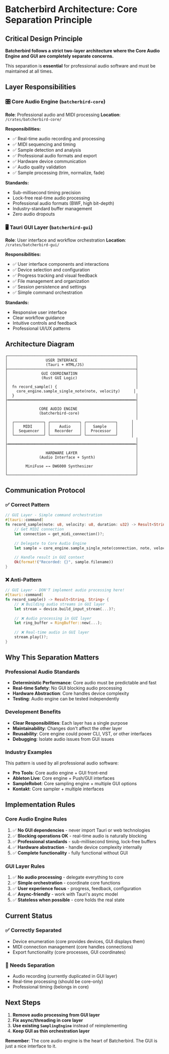 # Batcherbird Architecture: Core Separation Principle

## Critical Design Principle

**Batcherbird follows a strict two-layer architecture where the Core Audio Engine and GUI are completely separate concerns.**

This separation is **essential** for professional audio software and must be maintained at all times.

## Layer Responsibilities

### 🎛️ **Core Audio Engine** (`batcherbird-core`)
**Role**: Professional audio and MIDI processing
**Location**: `/crates/batcherbird-core/`

**Responsibilities:**
- ✅ Real-time audio recording and processing
- ✅ MIDI sequencing and timing
- ✅ Sample detection and analysis  
- ✅ Professional audio formats and export
- ✅ Hardware device communication
- ✅ Audio quality validation
- ✅ Sample processing (trim, normalize, fade)

**Standards:**
- Sub-millisecond timing precision
- Lock-free real-time audio processing
- Professional audio formats (BWF, high bit-depth)
- Industry-standard buffer management
- Zero audio dropouts

### 🖥️ **Tauri GUI Layer** (`batcherbird-gui`)
**Role**: User interface and workflow orchestration
**Location**: `/crates/batcherbird-gui/`

**Responsibilities:**
- ✅ User interface components and interactions
- ✅ Device selection and configuration
- ✅ Progress tracking and visual feedback
- ✅ File management and organization
- ✅ Session persistence and settings
- ✅ Simple command orchestration

**Standards:**
- Responsive user interface
- Clear workflow guidance
- Intuitive controls and feedback
- Professional UI/UX patterns

## Architecture Diagram

```
┌─────────────────────────────────────────────────────────┐
│                 USER INTERFACE                          │
│                 (Tauri + HTML/JS)                       │
├─────────────────────────────────────────────────────────┤
│               GUI COORDINATION                          │
│               (Rust GUI Logic)                          │
│                                                         │
│  fn record_sample() {                                   │
│    core_engine.sample_single_note(note, velocity)      │
│  }                                                      │
├═════════════════════════════════════════════════════════┤
│                                                         │
│              CORE AUDIO ENGINE                          │
│              (batcherbird-core)                         │
│                                                         │
│  ┌─────────────┐ ┌─────────────┐ ┌─────────────┐      │
│  │    MIDI     │ │    Audio    │ │   Sample    │      │
│  │  Sequencer  │ │  Recorder   │ │  Processor  │      │
│  └─────────────┘ └─────────────┘ └─────────────┘      │
│                                                         │
├═════════════════════════════════════════════════════════┤
│                                                         │
│                 HARDWARE LAYER                          │
│              (Audio Interface + Synth)                  │
│                                                         │
│        MiniFuse ←→ DW6000 Synthesizer                   │
│                                                         │
└─────────────────────────────────────────────────────────┘
```

## Communication Protocol

### ✅ **Correct Pattern**
```rust
// GUI Layer - Simple command orchestration
#[tauri::command]
fn record_sample(note: u8, velocity: u8, duration: u32) -> Result<String, String> {
    // Get MIDI connection
    let connection = get_midi_connection()?;
    
    // Delegate to Core Audio Engine
    let sample = core_engine.sample_single_note(connection, note, velocity, duration)?;
    
    // Handle result in GUI context
    Ok(format!("Recorded: {}", sample.filename))
}
```

### ❌ **Anti-Pattern** 
```rust
// GUI Layer - DON'T implement audio processing here!
#[tauri::command] 
fn record_sample() -> Result<String, String> {
    // ❌ Building audio streams in GUI layer
    let stream = device.build_input_stream(...)?;
    
    // ❌ Audio processing in GUI layer  
    let ring_buffer = RingBuffer::new(...);
    
    // ❌ Real-time audio in GUI layer
    stream.play()?;
}
```

## Why This Separation Matters

### **Professional Audio Standards**
- **Deterministic Performance**: Core audio must be predictable and fast
- **Real-time Safety**: No GUI blocking audio processing
- **Hardware Abstraction**: Core handles device complexity
- **Testing**: Audio engine can be tested independently

### **Development Benefits**
- **Clear Responsibilities**: Each layer has a single purpose
- **Maintainability**: Changes don't affect the other layer
- **Reusability**: Core engine could power CLI, VST, or other interfaces
- **Debugging**: Isolate audio issues from GUI issues

### **Industry Examples**
This pattern is used by all professional audio software:
- **Pro Tools**: Core audio engine + GUI front-end
- **Ableton Live**: Core engine + Push/GUI interfaces  
- **SampleRobot**: Core sampling engine + multiple GUI options
- **Kontakt**: Core sampler + multiple interfaces

## Implementation Rules

### **Core Audio Engine Rules**
1. ✅ **No GUI dependencies** - never import Tauri or web technologies
2. ✅ **Blocking operations OK** - real-time audio is naturally blocking
3. ✅ **Professional standards** - sub-millisecond timing, lock-free buffers
4. ✅ **Hardware abstraction** - handle device complexity internally
5. ✅ **Complete functionality** - fully functional without GUI

### **GUI Layer Rules**  
1. ✅ **No audio processing** - delegate everything to core
2. ✅ **Simple orchestration** - coordinate core functions
3. ✅ **User experience focus** - progress, feedback, configuration
4. ✅ **Async-friendly** - work with Tauri's async model
5. ✅ **Stateless when possible** - core holds the real state

## Current Status

### ✅ **Correctly Separated**
- Device enumeration (core provides devices, GUI displays them)
- MIDI connection management (core handles connections)
- Export functionality (core processes, GUI coordinates)

### 🔄 **Needs Separation**
- Audio recording (currently duplicated in GUI layer)
- Real-time processing (should be core-only)
- Professional timing (belongs in core)

## Next Steps

1. **Remove audio processing from GUI layer**
2. **Fix async/threading in core layer** 
3. **Use existing `SamplingEngine`** instead of reimplementing
4. **Keep GUI as thin orchestration layer**

**Remember**: The core audio engine is the heart of Batcherbird. The GUI is just a nice interface to it.